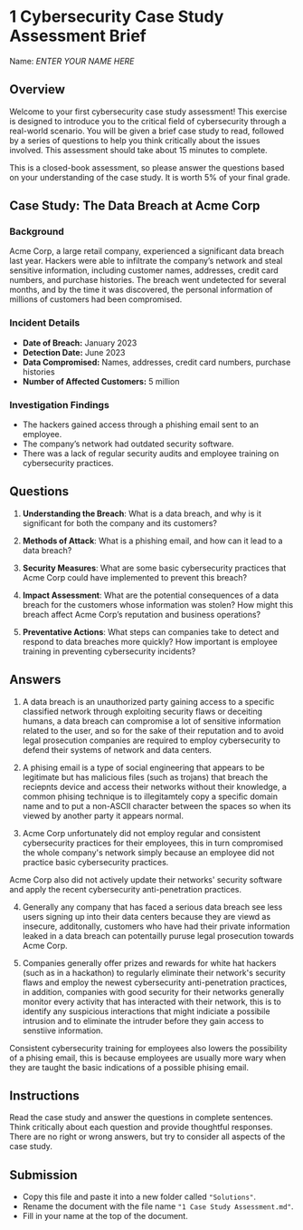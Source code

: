 # 1 Cybersecurity Case Study Assessment Brief

Name: _ENTER YOUR NAME HERE_

## Overview

Welcome to your first cybersecurity case study assessment! This exercise is designed to introduce you to the critical field of cybersecurity through a real-world scenario. You will be given a brief case study to read, followed by a series of questions to help you think critically about the issues involved. This assessment should take about 15 minutes to complete.

This is a closed-book assessment, so please answer the questions based on your understanding of the case study. It is worth 5% of your final grade.

## Case Study: The Data Breach at Acme Corp

### Background

Acme Corp, a large retail company, experienced a significant data breach last year. Hackers were able to infiltrate the company’s network and steal sensitive information, including customer names, addresses, credit card numbers, and purchase histories. The breach went undetected for several months, and by the time it was discovered, the personal information of millions of customers had been compromised.

### Incident Details

- **Date of Breach:** January 2023
- **Detection Date:** June 2023
- **Data Compromised:** Names, addresses, credit card numbers, purchase histories
- **Number of Affected Customers:** 5 million

### Investigation Findings

- The hackers gained access through a phishing email sent to an employee.
- The company’s network had outdated security software.
- There was a lack of regular security audits and employee training on cybersecurity practices.

## Questions

1. **Understanding the Breach**: What is a data breach, and why is it significant for both the company and its customers?

2. **Methods of Attack**: What is a phishing email, and how can it lead to a data breach?

3. **Security Measures**: What are some basic cybersecurity practices that Acme Corp could have implemented to prevent this breach?

4. **Impact Assessment**: What are the potential consequences of a data breach for the customers whose information was stolen? How might this breach affect Acme Corp’s reputation and business operations?

5. **Preventative Actions**: What steps can companies take to detect and respond to data breaches more quickly? How important is employee training in preventing cybersecurity incidents?

## Answers

1. A data breach is an unauthorized party gaining access to a specific classified network through exploiting security flaws or deceiting humans, a data breach can compromise a lot of sensitive information related to the user, and so for the sake of their reputation and to avoid legal prosecution companies are required to employ cybersecurity to defend their systems of network and data centers.

2. A phising email is a type of social engineering that appears to be legitimate but has malicious files (such as trojans) that breach the reciepnts device and access their networks without their knowledge, a common phising technique is to illegitamtely copy a specific domain name and to put a non-ASCII character between the spaces so when its viewed by another party it appears normal.

3. Acme Corp unfortunately did not employ regular and consistent cybersecurity practices for their employees, this in turn compromised the whole company's network simply because an employee did not practice basic cybersecurity practices.

Acme Corp also did not actively update their networks' security software and apply the recent cybersecurity anti-penetration practices.

4. Generally any company that has faced a serious data breach see less users signing up into their data centers because they are viewd as insecure, additonally, customers who have had their private information leaked in a data breach can potentailly puruse legal prosecution towards Acme Corp.

5. Companies generally offer prizes and rewards for white hat hackers (such as in a hackathon) to regularly eliminate their network's security flaws and employ the newest cybersecurity anti-penetration practices, in addition, companies with good security for their networks generally monitor every activity that has interacted with their network, this is to identify any suspicious interactions that might indiciate a possibile intrusion and to eliminate the intruder before they gain access to senstiive information.

Consistent cybersecurity training for employees also lowers the possibility of a phising email, this is because employees are usually more wary when they are taught the basic indications of a possible phising email. 

## Instructions

Read the case study and answer the questions in complete sentences.
Think critically about each question and provide thoughtful responses.
There are no right or wrong answers, but try to consider all aspects of the case study.

## Submission

- Copy this file and paste it into a new folder called `"Solutions"`.
- Rename the document with the file name `"1 Case Study Assessment.md"`.
- Fill in your name at the top of the document.

